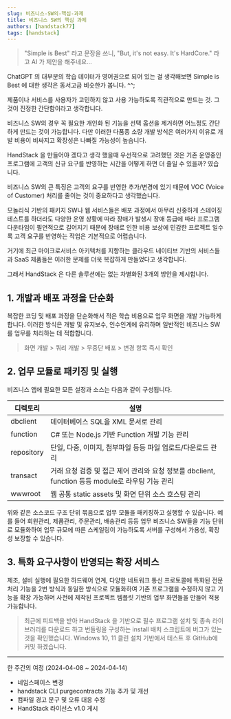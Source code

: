 ```yaml
---
slug: 비즈니스-SW의-핵심-과제
title: 비즈니스 SW의 핵심 과제
authors: [handstack77]
tags: [handstack]
---
```


> "Simple is Best" 라고 문장을 쓰니, "But, it's not easy. It's HardCore." 라고 AI 가 제안을 해주네요...

ChatGPT 의 대부분의 학습 데이터가 영어권으로 되어 있는 걸 생각해보면 Simple is Best 에 대한 생각은 동서고금 비슷한가 봅니다. ^^;

제품이나 서비스를 사용자가 고민하지 않고 사용 가능하도록 직관적으로 만드는 것. 그것이 진정한 간단함이라고 생각합니다.

비즈니스 SW의 경우 꼭 필요한 개인화 된 기능을 선택 옵션을 제거하면 어느정도 간단하게 만드는 것이 가능합니다. 다만 이러한 다품종 소량 개발 방식은 여러가지 이유로 개발 비용이 비싸지고 확장성은 나빠질 가능성이 높습니다.

HandStack 을 만들어야 겠다고 생각 했을때 우선적으로 고려했던 것은 기존 운영중인 프로그램에 고객의 신규 요구를 반영하는 시간을 어떻게 하면 더 줄일 수 있을까? 였습니다.

비즈니스 SW의 큰 특징은 고객의 요구를 반영한 추가/변경에 있기 때문에 VOC (Voice of Customer) 처리를 줄이는 것이 중요하다고 생각했습니다.

모놀리식 기반의 패키지 SW나 웹 서비스들은 배포 과정에서 아무리 신중하게 스테이징 테스트를 하더라도 다양한 운영 상황에 따라 장애가 발생시 장애 등급에 따라 프로그램 다운타임이 필연적으로 길어지기 때문에 장애로 인한 비용 보상에 민감한 프로젝트 일수록 고객 요구를 반영하는 작업은 기본적으로 어렵습니다.

거기에 최근 마이크로서비스 아키텍처를 지향하는 클라우드 네이티브 기반의 서비스들과 SaaS 제품들은 이러한 문제를 더욱 복잡하게 만들었다고 생각합니다.

그래서 HandStack 은 다른 솔루션에는 없는 차별화된 3개의 방안을 제시합니다.

## 1. 개발과 배포 과정을 단순화

복잡한 코딩 및 배포 과정을 단순화해서 적은 학습 비용으로 업무 화면을 개발 가능하게 합니다. 이러한 방식은 개발 및 유지보수, 인수인계에 유리하며 일반적인 비즈니스 SW를 업무를 처리하는 데 적합합니다.

> 화면 개발 > 쿼리 개발 > 무중단 배포 > 변경 항목 즉시 확인

## 2. 업무 모듈로 패키징 및 실행

비즈니스 앱에 필요한 모든 설정과 소스는 다음과 같이 구성됩니다.

|디렉토리|설명|
|---|---|
|dbclient|데이터베이스 SQL을 XML 문서로 관리|
|function|C# 또는 Node.js 기반 Function 개발 기능 관리|
|repository|단일, 다중, 이미지, 첨부파일 등등 파일 업로드/다운로드 관리|
|transact|거래 요청 검증 및 접근 제어 관리와 요청 정보를 dbclient, function 등등 module로 라우팅 기능 관리|
|wwwroot|웹 공통 static assets 및 화면 단위 소스 호스팅 관리|

위와 같은 소스코드 구조 단위 묶음으로 업무 모듈을 패키징하고 실행할 수 있습니다. 예를 들어 회원관리, 제품관리, 주문관리, 배송관리 등등 업무 비즈니스 SW들을 기능 단위로 모듈화하여 업무 규모에 따른 스케일링이 가능하도록 서버를 구성해서 가용성, 확장성 보장할 수 있습니다.

## 3. 특화 요구사항이 반영되는 확장 서비스

제조, 설비 실행에 필요한 하드웨어 연계, 다양한 네트워크 통신 프로토콜에 특화된 전문 처리 기능을 2번 방식과 동일한 방식으로 모듈화하여 기존 프로그램을 수정하지 않고 기능을 확장 가능하며 사전에 제작된 프로젝트 템플릿 기반의 업무 화면들을 만들어 적용 가능합니다.

> 최근에 피드백을 받아 HandStack 을 기반으로 필수 프로그램 설치 및 종속 라이브러리를 다운로드 하고 번들링을 구성하는 install 배치 스크립트에 버그가 있는 것을 확인했습니다. Windows 10, 11 클린 설치 기반에서 테스트 후 GitHub에 커밋 하겠습니다.

---

한 주간의 여정 (2024-04-08 ~ 2024-04-14)

* 네임스페이스 변경
* handstack CLI purgecontracts 기능 추가 및 개선
* 컴파일 경고 문구 및 오류 대응 수정
* HandStack 라이선스 v1.0 게시

